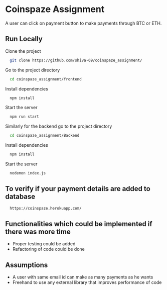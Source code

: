 
# Coinspaze Assignment

A user can click on payment button to make payments through BTC or ETH.



## Run Locally

Clone the project

```bash
  git clone https://github.com/shiva-69/coinspaze_assignment/
```

Go to the project directory

```bash
  cd coinspaze_assignment/frontend
```

Install dependencies

```bash
  npm install
```

Start the server

```bash
  npm run start
```
Similarly for the backend go to the project directory

```bash
  cd coinspaze_assignment/Backend
```

Install dependencies

```bash
  npm install
```

Start the server

```bash
  nodemon index.js
```
## To verify if your payment details are added to database
```bash
  https://coinspaze.herokuapp.com/
```

## Functionalities which could be implemented if there was more time

- Proper testing could be added
- Refactoring of code could be done

## Assumptions 
- A user with same email id can make as many payments as he wants
- Freehand to use any external library that improves performance of code
 


